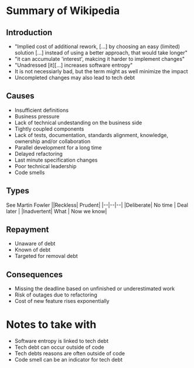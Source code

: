 # Summary of Wikipedia

## Introduction

- "Implied cost of additional rework, [...] by choosing an easy (limited) solution [...] instead of using a better approach, that would take longer"
- "it can accumulate 'interest', makcing it harder to implement changes"
- "Unadressed [it][...] increases software entropy"
- It is not necessiarly bad, but the term might as well minimize the impact
- Uncompleted changes may also lead to tech debt

## Causes

- Insufficient definitions
- Business pressure
- Lack of technical undestanding on the business side
- Tightly coupled components
- Lack of tests, documentation, standards alignment, knowledge, ownership and/or collaboration
- Parallel development for a long time
- Delayed refactoring
- Last minute specification changes
- Poor technical leadership
- Code smells

## Types

See Martin Fowler
||Reckless| Prudent|
|--|--|--|
|Deliberate| No time | Deal later |
|Inadvertent| What | Now we know|

## Repayment

- Unaware of debt
- Known of debt
- Targeted for removal debt

## Consequences

- Missing the deadline based on unfinished or underestimated work
- Risk of outages due to refactoring
- Cost of new feature rises exponentially

# Notes to take with

- Software entropy is linked to tech debt
- Tech debt can occur outside of code
- Tech debts reasons are often outside of code
- Code smell can be an indicator for tech debt
